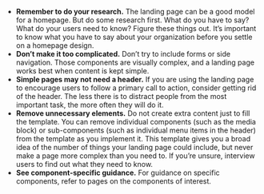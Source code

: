 - **Remember to do your research.** The landing page can be a good model for a homepage. But do some research first. What do you have to say? What do your users need to know? Figure these things out. It’s important to know what you have to say about your organization before you settle on a homepage design.
- **Don’t make it too complicated.** Don’t try to include forms or side navigation. Those components are visually complex, and a landing page works best when content is kept simple.
- **Simple pages may not need a header.** If you are using the landing page to encourage users to follow a primary call to action, consider getting rid of the header. The less there is to distract people from the most important task, the more often they will do it.
- **Remove unnecessary elements.** Do not create extra content just to fill the template. You can remove individual components (such as the media block) or sub-components (such as individual menu items in the header) from the template as you implement it. This template gives you a broad idea of the number of things your landing page could include, but never make a page more complex than you need to. If you’re unsure, interview users to find out what they need to know.
- **See component-specific guidance.** For guidance on specific components, refer to pages on the components of interest.
